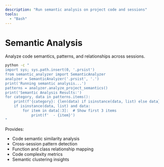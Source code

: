 ```yaml
---
description: "Run semantic analysis on project code and sessions"
tools:
  - "Bash"
---
```


# Semantic Analysis

Analyze code semantics, patterns, and relationships across sessions.

```bash
python -c "
import sys; sys.path.insert(0, '.prsist')
from semantic_analyzer import SemanticAnalyzer
analyzer = SemanticAnalyzer('.prsist', '.')
print('Running semantic analysis...')
patterns = analyzer.analyze_project_semantics()
print('Semantic Analysis Results:')
for category, data in patterns.items():
    print(f'{category}: {len(data) if isinstance(data, list) else data}')
    if isinstance(data, list) and data:
        for item in data[:3]:  # Show first 3 items
            print(f'  - {item}')
"
```

Provides:
- Code semantic similarity analysis
- Cross-session pattern detection
- Function and class relationship mapping
- Code complexity metrics
- Semantic clustering insights